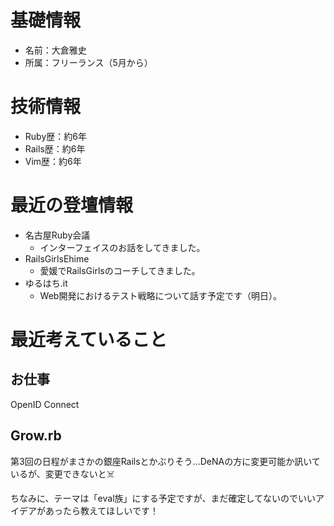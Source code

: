 # 基礎情報

* 名前：大倉雅史
* 所属：フリーランス（5月から）

# 技術情報

* Ruby歴：約6年
* Rails歴：約6年
* Vim歴：約6年

# 最近の登壇情報

* 名古屋Ruby会議
  * インターフェイスのお話をしてきました。
* RailsGirlsEhime
  * 愛媛でRailsGirlsのコーチしてきました。
* ゆるはち.it
  * Web開発におけるテスト戦略について話す予定です（明日）。
  
# 最近考えていること

## お仕事

OpenID Connect

## Grow.rb

第3回の日程がまさかの銀座Railsとかぶりそう…DeNAの方に変更可能か訊いているが、変更できないと☠️

ちなみに、テーマは「eval族」にする予定ですが、まだ確定してないのでいいアイデアがあったら教えてほしいです！
